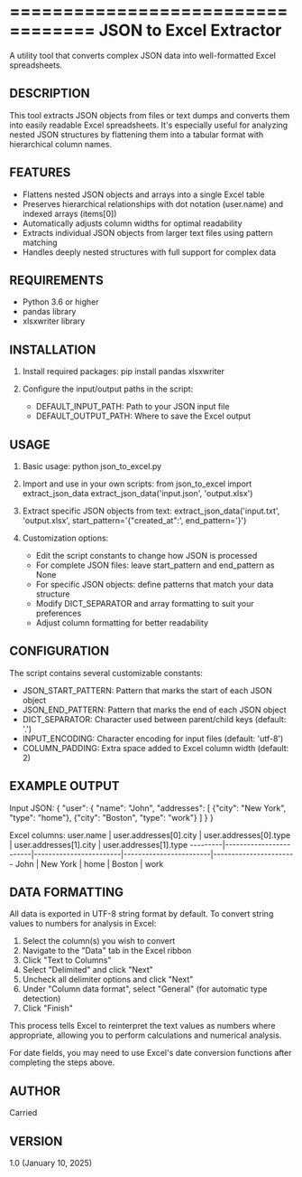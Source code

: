==================================
JSON to Excel Extractor
==================================

A utility tool that converts complex JSON data into well-formatted Excel spreadsheets.

DESCRIPTION
-----------
This tool extracts JSON objects from files or text dumps and converts them into
easily readable Excel spreadsheets. It's especially useful for analyzing nested
JSON structures by flattening them into a tabular format with hierarchical column names.

FEATURES
--------
* Flattens nested JSON objects and arrays into a single Excel table
* Preserves hierarchical relationships with dot notation (user.name) and indexed arrays (items[0])
* Automatically adjusts column widths for optimal readability
* Extracts individual JSON objects from larger text files using pattern matching
* Handles deeply nested structures with full support for complex data

REQUIREMENTS
-----------
* Python 3.6 or higher
* pandas library
* xlsxwriter library

INSTALLATION
-----------
1. Install required packages:
   pip install pandas xlsxwriter

2. Configure the input/output paths in the script:
   - DEFAULT_INPUT_PATH: Path to your JSON input file
   - DEFAULT_OUTPUT_PATH: Where to save the Excel output

USAGE
-----
1. Basic usage:
   python json_to_excel.py

2. Import and use in your own scripts:
   from json_to_excel import extract_json_data
   extract_json_data('input.json', 'output.xlsx')

3. Extract specific JSON objects from text:
   extract_json_data('input.txt', 'output.xlsx', 
                    start_pattern='{"created_at":', 
                    end_pattern='}')

4. Customization options:
   - Edit the script constants to change how JSON is processed
   - For complete JSON files: leave start_pattern and end_pattern as None
   - For specific JSON objects: define patterns that match your data structure
   - Modify DICT_SEPARATOR and array formatting to suit your preferences
   - Adjust column formatting for better readability

CONFIGURATION
------------
The script contains several customizable constants:

* JSON_START_PATTERN: Pattern that marks the start of each JSON object
* JSON_END_PATTERN: Pattern that marks the end of each JSON object
* DICT_SEPARATOR: Character used between parent/child keys (default: '.')
* INPUT_ENCODING: Character encoding for input files (default: 'utf-8')
* COLUMN_PADDING: Extra space added to Excel column width (default: 2)

EXAMPLE OUTPUT
-------------
Input JSON:
{
  "user": {
    "name": "John",
    "addresses": [
      {"city": "New York", "type": "home"},
      {"city": "Boston", "type": "work"}
    ]
  }
}

Excel columns:
user.name | user.addresses[0].city | user.addresses[0].type | user.addresses[1].city | user.addresses[1].type
---------|------------------------|------------------------|------------------------|-----------------------
John     | New York               | home                   | Boston                 | work

DATA FORMATTING
--------------
All data is exported in UTF-8 string format by default. To convert string values
to numbers for analysis in Excel:

1. Select the column(s) you wish to convert
2. Navigate to the "Data" tab in the Excel ribbon
3. Click "Text to Columns"
4. Select "Delimited" and click "Next"
5. Uncheck all delimiter options and click "Next"
6. Under "Column data format", select "General" (for automatic type detection)
7. Click "Finish"

This process tells Excel to reinterpret the text values as numbers where
appropriate, allowing you to perform calculations and numerical analysis.

For date fields, you may need to use Excel's date conversion functions
after completing the steps above.

AUTHOR
------
Carried

VERSION
-------
1.0 (January 10, 2025)
